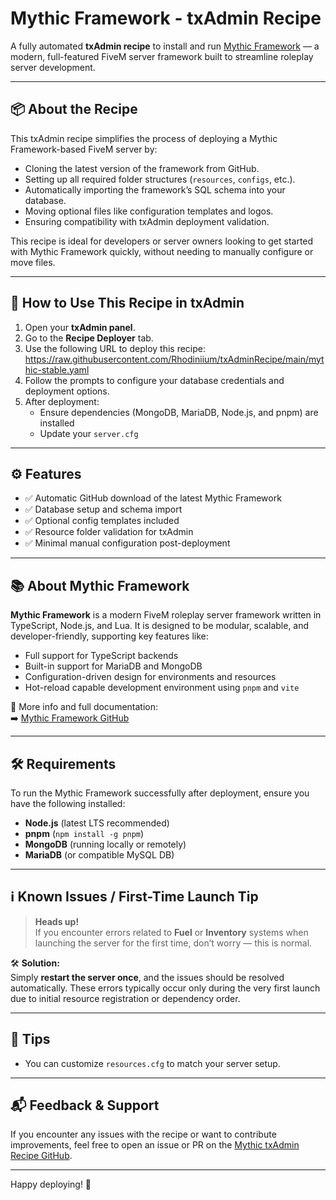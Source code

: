 # Mythic Framework - txAdmin Recipe

A fully automated **txAdmin recipe** to install and run [Mythic Framework](https://github.com/Mythic-Framework/mythic-framework) — a modern, full-featured FiveM server framework built to streamline roleplay server development.

---

## 📦 About the Recipe

This txAdmin recipe simplifies the process of deploying a Mythic Framework-based FiveM server by:

- Cloning the latest version of the framework from GitHub.
- Setting up all required folder structures (`resources`, `configs`, etc.).
- Automatically importing the framework’s SQL schema into your database.
- Moving optional files like configuration templates and logos.
- Ensuring compatibility with txAdmin deployment validation.

This recipe is ideal for developers or server owners looking to get started with Mythic Framework quickly, without needing to manually configure or move files.

---

## 🚀 How to Use This Recipe in txAdmin

1. Open your **txAdmin panel**.
2. Go to the **Recipe Deployer** tab.
3. Use the following URL to deploy this recipe: https://raw.githubusercontent.com/Rhodiniium/txAdminRecipe/main/mythic-stable.yaml
4. Follow the prompts to configure your database credentials and deployment options.
5. After deployment:
   - Ensure dependencies (MongoDB, MariaDB, Node.js, and pnpm) are installed
   - Update your `server.cfg`

---

## ⚙️ Features

- ✅ Automatic GitHub download of the latest Mythic Framework
- ✅ Database setup and schema import
- ✅ Optional config templates included
- ✅ Resource folder validation for txAdmin
- ✅ Minimal manual configuration post-deployment

---

## 📚 About Mythic Framework

**Mythic Framework** is a modern FiveM roleplay server framework written in TypeScript, Node.js, and Lua. It is designed to be modular, scalable, and developer-friendly, supporting key features like:

- Full support for TypeScript backends
- Built-in support for MariaDB and MongoDB
- Configuration-driven design for environments and resources
- Hot-reload capable development environment using `pnpm` and `vite`

📘 More info and full documentation:  
➡️ [Mythic Framework GitHub](https://github.com/Mythic-Framework/mythic-framework)

---

## 🛠 Requirements

To run the Mythic Framework successfully after deployment, ensure you have the following installed:

- **Node.js** (latest LTS recommended)
- **pnpm** (`npm install -g pnpm`)
- **MongoDB** (running locally or remotely)
- **MariaDB** (or compatible MySQL DB)

---

## ℹ️ Known Issues / First-Time Launch Tip

> **Heads up!**  
If you encounter errors related to **Fuel** or **Inventory** systems when launching the server for the first time, don’t worry — this is normal.

🛠️ **Solution:**  
Simply **restart the server once**, and the issues should be resolved automatically. These errors typically occur only during the very first launch due to initial resource registration or dependency order.

---

## 🧠 Tips

- You can customize `resources.cfg` to match your server setup.

---

## 📬 Feedback & Support

If you encounter any issues with the recipe or want to contribute improvements, feel free to open an issue or PR on the [Mythic txAdmin Recipe GitHub](https://github.com/Mythic-Framework/txAdminRecipe).

---

Happy deploying! 🚀

